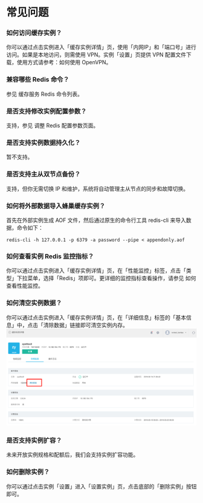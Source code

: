 # 常见问题

### 如何访问缓存实例？

你可以通过点击实例进入「缓存实例详情」页，使用「内网IP」和「端口号」进行访问。如果是本地访问，则需使用 VPN。实例「设置」页提供 VPN 配置文件下载，使用方式请参考：如何使用 OpenVPN。

### 兼容哪些 Redis 命令？

参见 缓存服务 Redis 命令列表。

### 是否支持修改实例配置参数？

支持，参见 调整 Redis 配置参数页面。

### 是否支持实例数据持久化？

暂不支持。

### 是否支持主从双节点备份？

支持，但你无需切换 IP 和维护，系统将自动管理主从节点的同步和故障切换。

### 如何将外部数据导入蜂巢缓存实例？

首先在外部实例生成 AOF 文件，然后通过原生的命令行工具 redis-cli 来导入数据，命令如下：

    redis-cli -h 127.0.0.1 -p 6379 -a password --pipe < appendonly.aof

### 如何查看实例 Redis 监控指标？

你可以通过点击实例进入「缓存实例详情」页，在「性能监控」标签，点击「类型」下拉菜单，选择「Redis」项即可。更详细的监控指标查看操作，请参见 如何查看性能监控。

### 如何清空实例数据？

你可以通过点击实例进入「缓存实例详情」页，在「详细信息」标签的「基本信息」中，点击「清除数据」链接即可清空实例内存。
![](../image/缓存服务-清除数据.png)
### 是否支持实例扩容？

未来开放实例规格和配额后，我们会支持实例扩容功能。

### 如何删除实例？

你可以通过点击实例「设置」进入「设置实例」页，点击底部的「删除实例」按钮即可。